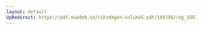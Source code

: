 ```yaml
---
layout: default
UpRedirect: https://pdf.swedeb.se/riksdagen-volumeG-pdf/199798/reg_199798/reg_199798_0117.pdf
---
```


